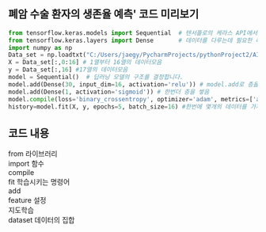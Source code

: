 

## 폐암 수술 환자의 생존율 예측' 코드 미리보기
```python
from tensorflow.keras.models import Sequential  # 텐서플로의 케라스 API에서 필요한 함수들을 불러옵니다.
from tensorflow.keras.layers import Dense       # 데이터를 다루는데 필요한 라이브러리를 불러옵니다.
import numpy as np
Data_set = np.loadtxt("C:/Users/jaegy/PycharmProjects/pythonProject2/AI/ThoraricSurgery3.csv", delimiter=",") # 데이터를 읽어옴
X = Data_set[:,0:16] # 1열부터 16열의 데이터모음
y = Data_set[:,16] #17열의 데이터모음
model = Sequential()  # 딥러닝 모델의 구조를 결정합니다.
model.add(Dense(30, input_dim=16, activation='relu')) # model.add로 층을 쌓음 dense는 빽빽한 정도
model.add(Dense(1, activation='sigmoid')) # 한번더 층을 쌓음
model.compile(loss='binary_crossentropy', optimizer='adam', metrics=['accuracy'])  #model의 설정을 그대로 실행
history=model.fit(X, y, epochs=5, batch_size=16) #한번에 몇개의 데이터를 가져오는지 == batch_size  데이터 n회 반복 epochs 
```

## 코드 내용
from 라이브러리  
import 함수  
compile  
fit 학습시키는 명령어  
add  
feature 설정  
지도학습  
dataset 데이터의 집합  
  

